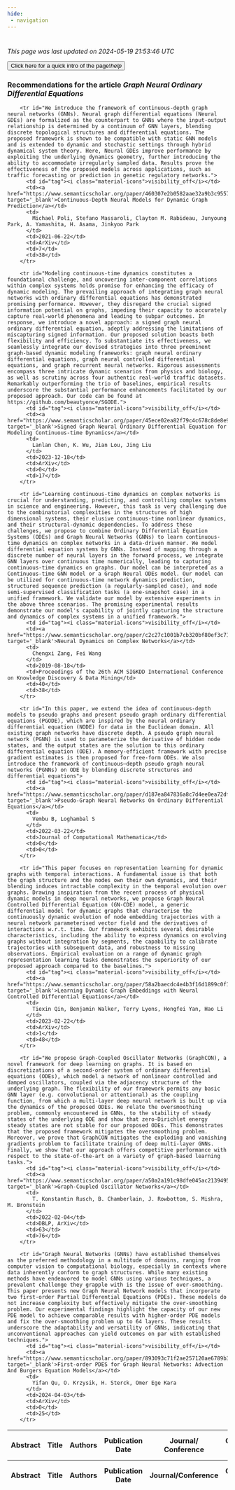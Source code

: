 ```yaml
---
hide:
 - navigation
---
```

<!DOCTYPE html>
#
<html lang="en">
<head>
  <meta charset="utf-8">
</head>

<body>
  <p>
  <i class="footer">This page was last updated on 2024-05-19 21:53:46 UTC</i>
  </p>
  
  <div class="note info" onclick="startIntro()">
    <p>
      <button type="button" class="buttons">
        <div style="display: flex; align-items: center;">
        Click here for a quick intro of the page! <i class="material-icons">help</i>
        </div>
      </button>
    </p>
  </div>

  <p>
  <h3 data-intro='Recommendations for the article'>
    Recommendations for the article <i>Graph Neural Ordinary Differential Equations</i>
  </h3>
  <table id="table1" class="display wrap" style="width:100%">
  <thead>
    <tr>
        <th data-intro='Click to view the abstract (if available)'>Abstract</th>
        <th>Title</th>
        <th>Authors</th>
        <th>Publication Date</th>
        <th>Journal/ Conference</th>
        <th>Citation count</th>
        <th data-intro='Highest h-index among the authors'>Highest h-index</th>
    </tr>
  </thead>
  <tbody>
    
        <tr id="We introduce the framework of continuous-depth graph neural networks (GNNs). Neural graph differential equations (Neural GDEs) are formalized as the counterpart to GNNs where the input-output relationship is determined by a continuum of GNN layers, blending discrete topological structures and differential equations. The proposed framework is shown to be compatible with static GNN models and is extended to dynamic and stochastic settings through hybrid dynamical system theory. Here, Neural GDEs improve performance by exploiting the underlying dynamics geometry, further introducing the ability to accommodate irregularly sampled data. Results prove the effectiveness of the proposed models across applications, such as traffic forecasting or prediction in genetic regulatory networks.">
          <td id="tag"><i class="material-icons">visibility_off</i></td>
          <td><a href="https://www.semanticscholar.org/paper/460307e2b0582aae32a9b3c95579c55672c1d1e0" target='_blank'>Continuous-Depth Neural Models for Dynamic Graph Prediction</a></td>
          <td>
            Michael Poli, Stefano Massaroli, Clayton M. Rabideau, Junyoung Park, A. Yamashita, H. Asama, Jinkyoo Park
          </td>
          <td>2021-06-22</td>
          <td>ArXiv</td>
          <td>7</td>
          <td>38</td>
        </tr>
    
        <tr id="Modeling continuous-time dynamics constitutes a foundational challenge, and uncovering inter-component correlations within complex systems holds promise for enhancing the efficacy of dynamic modeling. The prevailing approach of integrating graph neural networks with ordinary differential equations has demonstrated promising performance. However, they disregard the crucial signed information potential on graphs, impeding their capacity to accurately capture real-world phenomena and leading to subpar outcomes. In response, we introduce a novel approach: a signed graph neural ordinary differential equation, adeptly addressing the limitations of miscapturing signed information. Our proposed solution boasts both flexibility and efficiency. To substantiate its effectiveness, we seamlessly integrate our devised strategies into three preeminent graph-based dynamic modeling frameworks: graph neural ordinary differential equations, graph neural controlled differential equations, and graph recurrent neural networks. Rigorous assessments encompass three intricate dynamic scenarios from physics and biology, as well as scrutiny across four authentic real-world traffic datasets. Remarkably outperforming the trio of baselines, empirical results underscore the substantial performance enhancements facilitated by our proposed approach. Our code can be found at https://github.com/beautyonce/SGODE.">
          <td id="tag"><i class="material-icons">visibility_off</i></td>
          <td><a href="https://www.semanticscholar.org/paper/45ece02ea82f79c4c678c8de8e95cd0dfbe5a37d" target='_blank'>Signed Graph Neural Ordinary Differential Equation for Modeling Continuous-time Dynamics</a></td>
          <td>
            Lanlan Chen, K. Wu, Jian Lou, Jing Liu
          </td>
          <td>2023-12-18</td>
          <td>ArXiv</td>
          <td>0</td>
          <td>17</td>
        </tr>
    
        <tr id="Learning continuous-time dynamics on complex networks is crucial for understanding, predicting, and controlling complex systems in science and engineering. However, this task is very challenging due to the combinatorial complexities in the structures of high dimensional systems, their elusive continuous-time nonlinear dynamics, and their structural-dynamic dependencies. To address these challenges, we propose to combine Ordinary Differential Equation Systems (ODEs) and Graph Neural Networks (GNNs) to learn continuous-time dynamics on complex networks in a data-driven manner. We model differential equation systems by GNNs. Instead of mapping through a discrete number of neural layers in the forward process, we integrate GNN layers over continuous time numerically, leading to capturing continuous-time dynamics on graphs. Our model can be interpreted as a Continuous-time GNN model or a Graph Neural ODEs model. Our model can be utilized for continuous-time network dynamics prediction, structured sequence prediction (a regularly-sampled case), and node semi-supervised classification tasks (a one-snapshot case) in a unified framework. We validate our model by extensive experiments in the above three scenarios. The promising experimental results demonstrate our model's capability of jointly capturing the structure and dynamics of complex systems in a unified framework.">
          <td id="tag"><i class="material-icons">visibility_off</i></td>
          <td><a href="https://www.semanticscholar.org/paper/c2c27c1001b7cb320bf80ef3c71c4cf87b852334" target='_blank'>Neural Dynamics on Complex Networks</a></td>
          <td>
            Chengxi Zang, Fei Wang
          </td>
          <td>2019-08-18</td>
          <td>Proceedings of the 26th ACM SIGKDD International Conference on Knowledge Discovery & Data Mining</td>
          <td>40</td>
          <td>38</td>
        </tr>
    
        <tr id="In this paper, we extend the idea of continuous-depth models to pseudo graphs and present pseudo graph ordinary differential equations (PGODE), which are inspired by the neural ordinary differential equation (NODE) for data in the Euclidean domain. All existing graph networks have discrete depth. A pseudo graph neural network (PGNN) is used to parameterize the derivative of hidden node states, and the output states are the solution to this ordinary differential equation (ODE). A memory-efficient framework with precise gradient estimates is then proposed for free-form ODEs. We also introduce the framework of continuous–depth pseudo graph neural networks (PGNNs) on ODE by blending discrete structures and differential equations">
          <td id="tag"><i class="material-icons">visibility_off</i></td>
          <td><a href="https://www.semanticscholar.org/paper/d187ea847836a8c7d4ee0ea72dfae3ae5431a260" target='_blank'>Pseudo-Graph Neural Networks On Ordinary Differential Equations</a></td>
          <td>
            Vembu B, Loghambal S
          </td>
          <td>2022-03-22</td>
          <td>Journal of Computational Mathematica</td>
          <td>0</td>
          <td>0</td>
        </tr>
    
        <tr id="This paper focuses on representation learning for dynamic graphs with temporal interactions. A fundamental issue is that both the graph structure and the nodes own their own dynamics, and their blending induces intractable complexity in the temporal evolution over graphs. Drawing inspiration from the recent process of physical dynamic models in deep neural networks, we propose Graph Neural Controlled Differential Equation (GN-CDE) model, a generic differential model for dynamic graphs that characterise the continuously dynamic evolution of node embedding trajectories with a neural network parameterised vector field and the derivatives of interactions w.r.t. time. Our framework exhibits several desirable characteristics, including the ability to express dynamics on evolving graphs without integration by segments, the capability to calibrate trajectories with subsequent data, and robustness to missing observations. Empirical evaluation on a range of dynamic graph representation learning tasks demonstrates the superiority of our proposed approach compared to the baselines.">
          <td id="tag"><i class="material-icons">visibility_off</i></td>
          <td><a href="https://www.semanticscholar.org/paper/58a2baecdc4e4b3f16d1899c0f1080cefe73013a" target='_blank'>Learning Dynamic Graph Embeddings with Neural Controlled Differential Equations</a></td>
          <td>
            Tiexin Qin, Benjamin Walker, Terry Lyons, Hongfei Yan, Hao Li
          </td>
          <td>2023-02-22</td>
          <td>ArXiv</td>
          <td>1</td>
          <td>48</td>
        </tr>
    
        <tr id="We propose Graph-Coupled Oscillator Networks (GraphCON), a novel framework for deep learning on graphs. It is based on discretizations of a second-order system of ordinary differential equations (ODEs), which model a network of nonlinear controlled and damped oscillators, coupled via the adjacency structure of the underlying graph. The flexibility of our framework permits any basic GNN layer (e.g. convolutional or attentional) as the coupling function, from which a multi-layer deep neural network is built up via the dynamics of the proposed ODEs. We relate the oversmoothing problem, commonly encountered in GNNs, to the stability of steady states of the underlying ODE and show that zero-Dirichlet energy steady states are not stable for our proposed ODEs. This demonstrates that the proposed framework mitigates the oversmoothing problem. Moreover, we prove that GraphCON mitigates the exploding and vanishing gradients problem to facilitate training of deep multi-layer GNNs. Finally, we show that our approach offers competitive performance with respect to the state-of-the-art on a variety of graph-based learning tasks.">
          <td id="tag"><i class="material-icons">visibility_off</i></td>
          <td><a href="https://www.semanticscholar.org/paper/a50a2a191c98dfe045ac2139495ee80ff1338e47" target='_blank'>Graph-Coupled Oscillator Networks</a></td>
          <td>
            T. Konstantin Rusch, B. Chamberlain, J. Rowbottom, S. Mishra, M. Bronstein
          </td>
          <td>2022-02-04</td>
          <td>DBLP, ArXiv</td>
          <td>63</td>
          <td>76</td>
        </tr>
    
        <tr id="Graph Neural Networks (GNNs) have established themselves as the preferred methodology in a multitude of domains, ranging from computer vision to computational biology, especially in contexts where data inherently conform to graph structures. While many existing methods have endeavored to model GNNs using various techniques, a prevalent challenge they grapple with is the issue of over-smoothing. This paper presents new Graph Neural Network models that incorporate two first-order Partial Differential Equations (PDEs). These models do not increase complexity but effectively mitigate the over-smoothing problem. Our experimental findings highlight the capacity of our new PDE model to achieve comparable results with higher-order PDE models and fix the over-smoothing problem up to 64 layers. These results underscore the adaptability and versatility of GNNs, indicating that unconventional approaches can yield outcomes on par with established techniques.">
          <td id="tag"><i class="material-icons">visibility_off</i></td>
          <td><a href="https://www.semanticscholar.org/paper/893093c71f2ae257120ae6789b3f86dc0dfeeaa1" target='_blank'>First-order PDES for Graph Neural Networks: Advection And Burgers Equation Models</a></td>
          <td>
            Yifan Qu, O. Krzysik, H. Sterck, Omer Ege Kara
          </td>
          <td>2024-04-03</td>
          <td>ArXiv</td>
          <td>0</td>
          <td>25</td>
        </tr>
    
  </tbody>
  <tfoot>
    <tr>
        <th>Abstract</th>
        <th>Title</th>
        <th>Authors</th>
        <th>Publication Date</th>
        <th>Journal/Conference</th>
        <th>Citation count</th>
        <th>Highest h-index</th>
    </tr>
  </tfoot>
  </table>
  </p>

</body>

<script>
var dataTableOptions = {
        initComplete: function () {
        this.api()
            .columns()
            .every(function () {
                let column = this;
 
                // Create select element
                let select = document.createElement('select');
                select.add(new Option(''));
                column.footer().replaceChildren(select);
 
                // Apply listener for user change in value
                select.addEventListener('change', function () {
                    column
                        .search(select.value, {exact: true})
                        .draw();
                });

                // keep the width of the select element same as the column
                select.style.width = '100%';
 
                // Add list of options
                column
                    .data()
                    .unique()
                    .sort()
                    .each(function (d, j) {
                        select.add(new Option(d));
                    });
            });
    },
    scrollX: false,
    scrollCollapse: true,
    paging: true,
    fixedColumns: true,
    columnDefs: [
        {"className": "dt-center", "targets": "_all"},
        // set width for both columns 0 and 1 as 25%
        { width: '5%', targets: 0 },
        { width: '25%', targets: 1 },
        { width: '20%', targets: 2 },
        { width: '10%', targets: 3 },
        { width: '20%', targets: 4 }

      ],
    pageLength: 10,
    layout: {
        topStart: {
            buttons: ['copy', 'csv', 'excel', 'pdf', 'print']
        }
    }
  }
  new DataTable('#table1', dataTableOptions);
  
  var table = $('#table1').DataTable();
  $('#table1 tbody').on('click', 'td:first-child', function () {
    var tr = $(this).closest('tr');
    var row = table.row( tr );

    var rowId = tr.attr('id');
    // alert(rowId);

    if (row.child.isShown()) {
      // This row is already open - close it.
      row.child.hide();
      tr.removeClass('shown');
      tr.find('td:first-child').html('<i class="material-icons">visibility_off</i>');
    } else {
      // Open row.
      // row.child('foo').show();
      var content = '<div class="child-row-content"><strong>Abstract:</strong> ' + rowId + '</div>';
      row.child(content).show();
      tr.addClass('shown');
      tr.find('td:first-child').html('<i class="material-icons">visibility</i>');
    }
  });
</script>
<style>
  .child-row-content {
    text-align: justify;
    text-justify: inter-word;
    word-wrap: break-word; /* Ensure long words are broken */
    white-space: normal; /* Ensure text wraps to the next line */
    max-width: 100%; /* Ensure content does not exceed the table width */
    padding: 10px; /* Optional: add some padding for better readability */
    /* font size */
    font-size: small;
  }
</style>
</html>